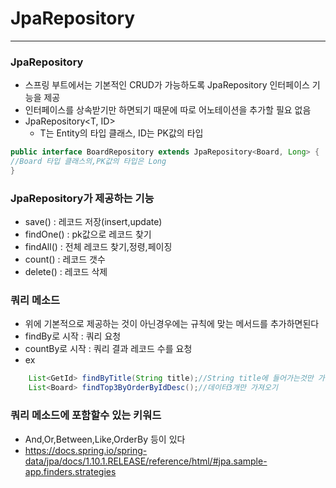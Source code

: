 # JpaRepository
___
### JpaRepository
+ 스프링 부트에서는 기본적인 CRUD가 가능하도록 JpaRepository 인터페이스 기능을 제공
+ 인터페이스를 상속받기만 하면되기 때문에 따로 어노테이션을 추가할 필요 없음
+ JpaRepository<T, ID>
    + T는 Entity의 타입 클래스, ID는 PK값의 타입
```java
public interface BoardRepository extends JpaRepository<Board, Long> {
//Board 타입 클래스의,PK값의 타입은 Long
}
```
### JpaRepository가 제공하는 기능
+ save() : 레코드 저장(insert,update)
+ findOne() : pk값으로 레코드 찾기
+ findAll() : 전체 레코드 찾기,정령,페이징
+ count() : 레코드 갯수
+ delete() : 레코드 삭제

### 쿼리 메소드
+ 위에 기본적으로 제공하는 것이 아닌경우에는 규칙에 맞는 메서드를 추가하면된다
+ findBy로 시작 : 쿼리 요청
+ countBy로 시작 : 쿼리 결과 레코드 수를 요청
+ ex
```java
    List<GetId> findByTitle(String title);//String title에 들어가는것만 가지고옴
    List<Board> findTop3ByOrderByIdDesc();//데이터3개만 가져오기
```
### 쿼리 메소드에 포함할수 있는 키워드
+ And,Or,Between,Like,OrderBy 등이 있다
+ https://docs.spring.io/spring-data/jpa/docs/1.10.1.RELEASE/reference/html/#jpa.sample-app.finders.strategies